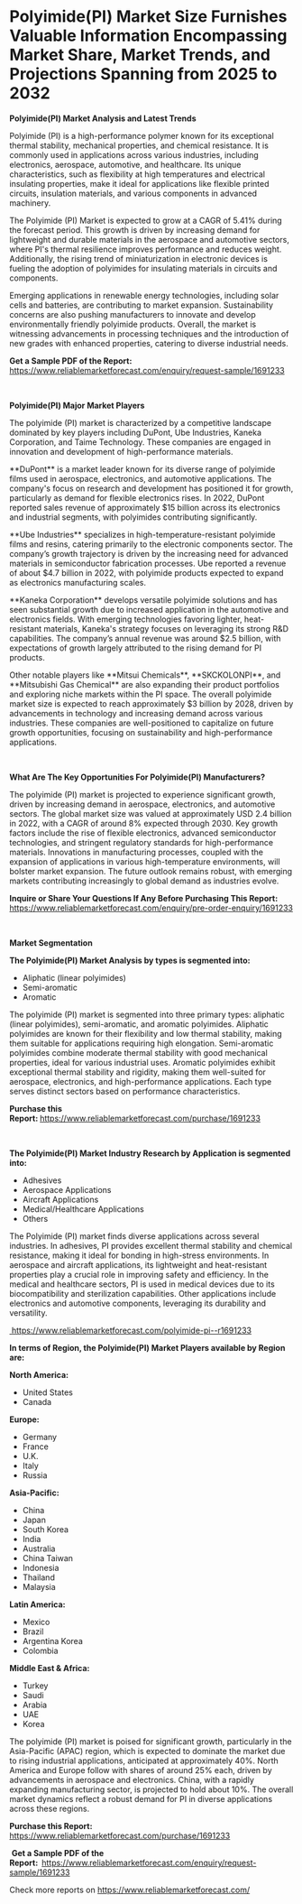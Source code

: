 <p><h1>Polyimide(PI) Market Size Furnishes Valuable Information Encompassing Market Share, Market Trends, and Projections Spanning from 2025 to 2032</h1></p><p><strong>Polyimide(PI) Market Analysis and Latest Trends</strong></p>
<p><p>Polyimide (PI) is a high-performance polymer known for its exceptional thermal stability, mechanical properties, and chemical resistance. It is commonly used in applications across various industries, including electronics, aerospace, automotive, and healthcare. Its unique characteristics, such as flexibility at high temperatures and electrical insulating properties, make it ideal for applications like flexible printed circuits, insulation materials, and various components in advanced machinery.</p><p>The Polyimide (PI) Market is expected to grow at a CAGR of 5.41% during the forecast period. This growth is driven by increasing demand for lightweight and durable materials in the aerospace and automotive sectors, where PI's thermal resilience improves performance and reduces weight. Additionally, the rising trend of miniaturization in electronic devices is fueling the adoption of polyimides for insulating materials in circuits and components.</p><p>Emerging applications in renewable energy technologies, including solar cells and batteries, are contributing to market expansion. Sustainability concerns are also pushing manufacturers to innovate and develop environmentally friendly polyimide products. Overall, the market is witnessing advancements in processing techniques and the introduction of new grades with enhanced properties, catering to diverse industrial needs.</p></p>
<p><strong>Get a Sample PDF of the Report:&nbsp;</strong> <a href="https://www.reliablemarketforecast.com/enquiry/request-sample/1691233?utm_campaign=3530&utm_medium=2&utm_source=Github&utm_content=ia&utm_term=26032025&utm_id=polyimidepi">https://www.reliablemarketforecast.com/enquiry/request-sample/1691233</a></p>
<p>&nbsp;</p>
<p><strong>Polyimide(PI) Major Market Players</strong></p>
<p><p>The polyimide (PI) market is characterized by a competitive landscape dominated by key players including DuPont, Ube Industries, Kaneka Corporation, and Taime Technology. These companies are engaged in innovation and development of high-performance materials.</p><p>**DuPont** is a market leader known for its diverse range of polyimide films used in aerospace, electronics, and automotive applications. The company's focus on research and development has positioned it for growth, particularly as demand for flexible electronics rises. In 2022, DuPont reported sales revenue of approximately $15 billion across its electronics and industrial segments, with polyimides contributing significantly.</p><p>**Ube Industries** specializes in high-temperature-resistant polyimide films and resins, catering primarily to the electronic components sector. The company’s growth trajectory is driven by the increasing need for advanced materials in semiconductor fabrication processes. Ube reported a revenue of about $4.7 billion in 2022, with polyimide products expected to expand as electronics manufacturing scales.</p><p>**Kaneka Corporation** develops versatile polyimide solutions and has seen substantial growth due to increased application in the automotive and electronics fields. With emerging technologies favoring lighter, heat-resistant materials, Kaneka's strategy focuses on leveraging its strong R&D capabilities. The company’s annual revenue was around $2.5 billion, with expectations of growth largely attributed to the rising demand for PI products.</p><p>Other notable players like **Mitsui Chemicals**, **SKCKOLONPI**, and **Mitsubishi Gas Chemical** are also expanding their product portfolios and exploring niche markets within the PI space. The overall polyimide market size is expected to reach approximately $3 billion by 2028, driven by advancements in technology and increasing demand across various industries. These companies are well-positioned to capitalize on future growth opportunities, focusing on sustainability and high-performance applications.</p></p>
<p>&nbsp;</p>
<p><strong>What Are The Key Opportunities For Polyimide(PI) Manufacturers?</strong></p>
<p><p>The polyimide (PI) market is projected to experience significant growth, driven by increasing demand in aerospace, electronics, and automotive sectors. The global market size was valued at approximately USD 2.4 billion in 2022, with a CAGR of around 8% expected through 2030. Key growth factors include the rise of flexible electronics, advanced semiconductor technologies, and stringent regulatory standards for high-performance materials. Innovations in manufacturing processes, coupled with the expansion of applications in various high-temperature environments, will bolster market expansion. The future outlook remains robust, with emerging markets contributing increasingly to global demand as industries evolve.</p></p>
<p><strong>Inquire or Share Your Questions If Any Before Purchasing This Report:</strong> <a href="https://www.reliablemarketforecast.com/enquiry/pre-order-enquiry/1691233?utm_campaign=3530&utm_medium=2&utm_source=Github&utm_content=ia&utm_term=26032025&utm_id=polyimidepi">https://www.reliablemarketforecast.com/enquiry/pre-order-enquiry/1691233</a></p>
<p>&nbsp;</p>
<p><strong>Market Segmentation</strong></p>
<p><strong>The Polyimide(PI) Market Analysis by types is segmented into:</strong></p>
<p><ul><li>Aliphatic (linear polyimides)</li><li>Semi-aromatic</li><li>Aromatic</li></ul></p>
<p><p>The polyimide (PI) market is segmented into three primary types: aliphatic (linear polyimides), semi-aromatic, and aromatic polyimides. Aliphatic polyimides are known for their flexibility and low thermal stability, making them suitable for applications requiring high elongation. Semi-aromatic polyimides combine moderate thermal stability with good mechanical properties, ideal for various industrial uses. Aromatic polyimides exhibit exceptional thermal stability and rigidity, making them well-suited for aerospace, electronics, and high-performance applications. Each type serves distinct sectors based on performance characteristics.</p></p>
<p><strong>Purchase this Report:&nbsp;</strong><a href="https://www.reliablemarketforecast.com/purchase/1691233?utm_campaign=3530&utm_medium=2&utm_source=Github&utm_content=ia&utm_term=26032025&utm_id=polyimidepi">https://www.reliablemarketforecast.com/purchase/1691233</a></p>
<p>&nbsp;</p>
<p><strong>The Polyimide(PI) Market Industry Research by Application is segmented into:</strong></p>
<p><ul><li>Adhesives</li><li>Aerospace Applications</li><li>Aircraft Applications</li><li>Medical/Healthcare Applications</li><li>Others</li></ul></p>
<p><p>The Polyimide (PI) market finds diverse applications across several industries. In adhesives, PI provides excellent thermal stability and chemical resistance, making it ideal for bonding in high-stress environments. In aerospace and aircraft applications, its lightweight and heat-resistant properties play a crucial role in improving safety and efficiency. In the medical and healthcare sectors, PI is used in medical devices due to its biocompatibility and sterilization capabilities. Other applications include electronics and automotive components, leveraging its durability and versatility.</p></p>
<p><a href="https://www.reliablemarketforecast.com/polyimide-pi--r1691233?utm_campaign=3530&utm_medium=2&utm_source=Github&utm_content=ia&utm_term=26032025&utm_id=polyimidepi">&nbsp;https://www.reliablemarketforecast.com/polyimide-pi--r1691233</a></p>
<p><strong>In terms of Region, the Polyimide(PI) Market Players available by Region are:</strong></p>
<p>
    <p> <strong> North America: </strong>
        <ul>
            <li>United States</li>
            <li>Canada</li>
        </ul>
        </p> 
    <p> <strong> Europe: </strong>
        <ul>
            <li>Germany</li>
            <li>France</li>
            <li>U.K.</li>
            <li>Italy</li>
            <li>Russia</li>
        </ul>
        </p> 
    <p> <strong> Asia-Pacific: </strong>
        <ul>
            <li>China</li>
            <li>Japan</li>
            <li>South Korea</li>
            <li>India</li>
            <li>Australia</li>
            <li>China Taiwan</li>
            <li>Indonesia</li>
            <li>Thailand</li>
            <li>Malaysia</li>
        </ul>
        </p> 
    <p> <strong> Latin America: </strong>
        <ul>
            <li>Mexico</li>
            <li>Brazil</li>
            <li>Argentina Korea</li>
            <li>Colombia</li>
        </ul>
        </p> 
    <p> <strong> Middle East & Africa: </strong>
        <ul>
            <li>Turkey</li>
            <li>Saudi</li>
            <li>Arabia</li>
            <li>UAE</li>
            <li>Korea</li>
        </ul>
    </p>
    </p>
<p><p>The polyimide (PI) market is poised for significant growth, particularly in the Asia-Pacific (APAC) region, which is expected to dominate the market due to rising industrial applications, anticipated at approximately 40%. North America and Europe follow with shares of around 25% each, driven by advancements in aerospace and electronics. China, with a rapidly expanding manufacturing sector, is projected to hold about 10%. The overall market dynamics reflect a robust demand for PI in diverse applications across these regions.</p></p>
<p><strong>Purchase this Report: </strong><a href="https://www.reliablemarketforecast.com/purchase/1691233?utm_campaign=3530&utm_medium=2&utm_source=Github&utm_content=ia&utm_term=26032025&utm_id=polyimidepi">https://www.reliablemarketforecast.com/purchase/1691233</a></p>
<p>&nbsp;<strong>Get a Sample PDF of the Report:&nbsp;&nbsp;</strong><a href="https://www.reliablemarketforecast.com/enquiry/request-sample/1691233?utm_campaign=3530&utm_medium=2&utm_source=Github&utm_content=ia&utm_term=26032025&utm_id=polyimidepi">https://www.reliablemarketforecast.com/enquiry/request-sample/1691233</a></p>
<p><strong></strong></p>
<p>Check more reports on <a href="https://www.reliablemarketforecast.com/?utm_campaign=3530&utm_medium=2&utm_source=Github&utm_content=ia&utm_term=26032025&utm_id=polyimidepi">https://www.reliablemarketforecast.com/</a></p>